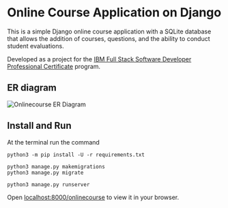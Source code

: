 # Online Course Application on Django 

This is a simple Django online course application with a SQLite database that allows the addition of courses, questions, and the ability to conduct student evaluations.

Developed as a project for the [IBM Full Stack Software Developer Professional Certificate](https://www.credly.com/org/ibm/badge/full-stack-software-developer-professional-certificate) program.

## ER diagram
![Onlinecourse ER Diagram](https://github.com/ibm-developer-skills-network/final-cloud-app-with-database/blob/master/static/media/course_images/onlinecourse_app_er.png)

## Install and Run

At the terminal run the command

```text
python3 -m pip install -U -r requirements.txt

python3 manage.py makemigrations
python3 manage.py migrate

python3 manage.py runserver
```

Open [localhost:8000/onlinecourse](http://localhost:8000/onlinecourse/) to view it in your browser.
